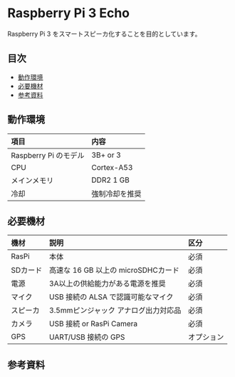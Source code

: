 # Raspberry Pi 3 Echo 

Raspberry Pi 3 をスマートスピーカ化することを目的としています。

## 目次
- [動作環境](#動作環境)
- [必要機材](#必要機材)
- [参考資料](#参考資料)

## 動作環境

| 項目                  | 内容           |
|:----------------------|:---------------|
| Raspberry Pi のモデル | 3B+ or 3       |
| CPU                   | Cortex-A53     |
| メインメモリ          | DDR2 1 GB      |
| 冷却                  | 強制冷却を推奨 |

## 必要機材

| 機材   | 説明                                | 区分       |
|:-------|:------------------------------------|:-----------|
|RasPi   | 本体                                | 必須       |
|SDカード| 高速な 16 GB 以上の microSDHCカード | 必須       |
|電源    | 3A以上の供給能力がある電源を推奨    | 必須       |
|マイク  | USB 接続の ALSA で認識可能なマイク  | 必須       |
|スピーカ| 3.5mmピンジャック アナログ出力対応品| 必須       |
|カメラ  | USB 接続 or RasPi Camera            | 必須       |
|GPS     | UART/USB 接続の GPS                 | オプション |


## 参考資料



